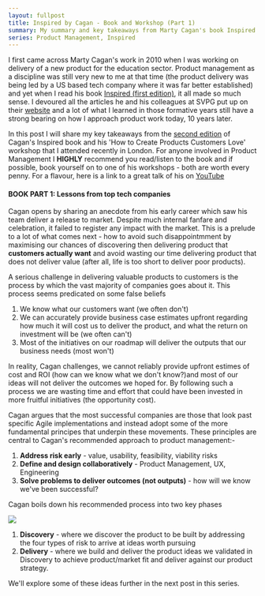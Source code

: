```yaml
---
layout: fullpost
title: Inspired by Cagan - Book and Workshop (Part 1)
summary: My summary and key takeaways from Marty Cagan's book Inspired (Second Edition) and his workshop 'How to create products customers love' that I attended in London. 
series: Product Management, Inspired
---
```


I first came across Marty Cagan's work in 2010 when I was working on delivery of a new product for the education sector. Product management as a discipline was still very new to me at that time (the product delivery was being led by a US based tech company where it was far better established) and yet when I read his book [Inspired (first edition)](https://www.amazon.co.uk/Inspired-Create-Products-Customers-Love/dp/0981690408/ref=sr_1_2?adgrpid=58662702852&dchild=1&gclid=EAIaIQobChMIqIWPzqaW6gIVWIGyCh2r_wliEAAYAiAAEgLQ6vD_BwE&hvadid=259059665010&hvdev=c&hvlocphy=9045371&hvnetw=g&hvqmt=e&hvrand=18251955675721427072&hvtargid=kwd-312525726860&hydadcr=24427_1748929&keywords=inspired+marty+cagan&qid=1592859118&sr=8-2&tag=googhydr-21), it all made so much sense. I devoured all the articles he and his colleagues at SVPG put up on their [website](https://svpg.com/) and a lot of what I learned in those formative years still have a strong bearing on how I approach product work today, 10 years later.


In this post I will share my key takeaways from the [second edition](https://www.amazon.co.uk/Inspired-Create-Tech-Products-Customers/dp/1119387507/ref=sr_1_1?adgrpid=58662702852&dchild=1&gclid=CjwKCAjwrcH3BRApEiwAxjdPTRr8JbfUduHZLKp5WcA-Xi_ucKkNXyewHTvSjria-kvSVbq1OamGShoC-S8QAvD_BwE&hvadid=259059663279&hvdev=c&hvlocphy=9045371&hvnetw=g&hvqmt=e&hvrand=3068208009696466480&hvtargid=kwd-312525726860&hydadcr=24427_1816075&keywords=inspired+marty+cagan&qid=1592857942&sr=8-1&tag=googhydr-21) of Cagan's Inspired book and his 'How to Create Products Customers Love' workshop that I attended recently in London. For anyone involved in Product Management I **HIGHLY** recommend you read/listen to the book and if possible, book yourself on to one of his workshops - both are worth every penny. For a flavour, here is a link to a great talk of his on [YouTube](https://youtu.be/9dccd8lihpQ)


#### BOOK PART 1: Lessons from top tech companies


Cagan opens by sharing an anecdote from his early career which saw his team deliver a release to market. Despite much internal fanfare and celebration, it failed to register any impact with the market. This is a prelude to a lot of what comes next - how to avoid such disappointmment by maximising our chances of discovering then delivering product that **customers actually want** and avoid wasting our time delivering product that does not deliver value (after all, life is too short to deliver poor products).


A serious challenge in delivering valuable products to customers is the process by which the vast majority of companies goes about it. This process seems predicated on some false beliefs


1. We know what our customers want (we often don't)
2. We can accurately provide business case estimates upfront regarding how much it will cost us to deliver the product, and what the return on investment will be (we often can't) 
3. Most of the initiatives on our roadmap will deliver the outputs that our business needs (most won't)


In reality, Cagan challenges, we cannot reliably provide upfront estimes of cost and ROI (how can we know what we don't know?)and most of our ideas will not deliver the outcomes we hoped for. By following such a process we are wasting time and effort that could have been invested in more fruitful initiatives (the opportunity cost).


Cagan argues that the most successful companies are those that look past specific Agile implementations and instead adopt some of the more fundamental principes that underpin these movements. These principles are central to Cagan's recommended approach to product management:-


1. **Address risk early** - value, usability, feasibility, viability risks
2. **Define and design collaboratively** - Product Management, UX, Engineering
3. **Solve problems to deliver outcomes (not outputs)** - how will we know we've been successful?


Cagan boils down his recommended process into two key phases

<p><img class="blog-image" src="https://robertdpowell.github.io/rp_blog/img/discovery_delivery.png"/></p>

1. **Discovery** - where we discover the product to be built by addressing the four types of risk to arrive at ideas worth pursuing
2. **Delivery** - where we build and deliver the product ideas we validated in Discovery to achieve product/market fit and deliver against our product strategy.


We'll explore some of these ideas further in the next post in this series.
















